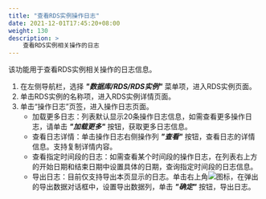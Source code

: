 ```yaml
---
title: "查看RDS实例操作日志"
date: 2021-12-01T17:45:20+08:00
weight: 130
description: >
    查看RDS实例相关操作的日志
---
```


该功能用于查看RDS实例相关操作的日志信息。

1. 在左侧导航栏，选择 **_"数据库/RDS/RDS实例"_** 菜单项，进入RDS实例页面。
2. 单击RDS实例的名称项，进入RDS实例详情页面。
2. 单击“操作日志”页签，进入操作日志页面。
    - 加载更多日志：列表默认显示20条操作日志信息，如需查看更多操作日志，请单击 **_"加载更多"_** 按钮，获取更多日志信息。
    - 查看日志详情：单击操作日志右侧操作列 **_"查看"_** 按钮，查看日志的详情信息。支持复制详情内容。
    - 查看指定时间段的日志：如需查看某个时间段的操作日志，在列表右上方的开始日期和结束日期中设置具体的日期，查询指定时间段的日志信息。
    - 导出日志：目前仅支持导出本页显示的日志。单击右上角![](../../../../../images/download.png)图标，在弹出的导出数据对话框中，设置导出数据列，单击 **_"确定"_** 按钮，导出日志。
